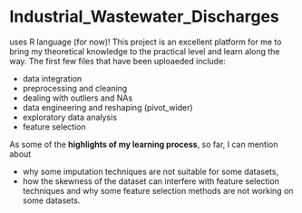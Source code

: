 # Industrial_Wastewater_Discharges 
uses R language (for now)!
This project is an excellent platform for me to bring my theoretical knowledge to the practical level and learn along the way.
The first few files that have been uploaeded include:
- data integration
- preprocessing and cleaning
- dealing with outliers and NAs
-  data engineering and reshaping (pivot_wider)
- exploratory data analysis
-  feature selection

As some of the **highlights of my learning process**, so far, I can mention about 
- why some imputation techniques are not suitable for some datasets, 
- how the skewness of the dataset can interfere with feature selection techniques and why some feature selection methods are not working on some datasets.

